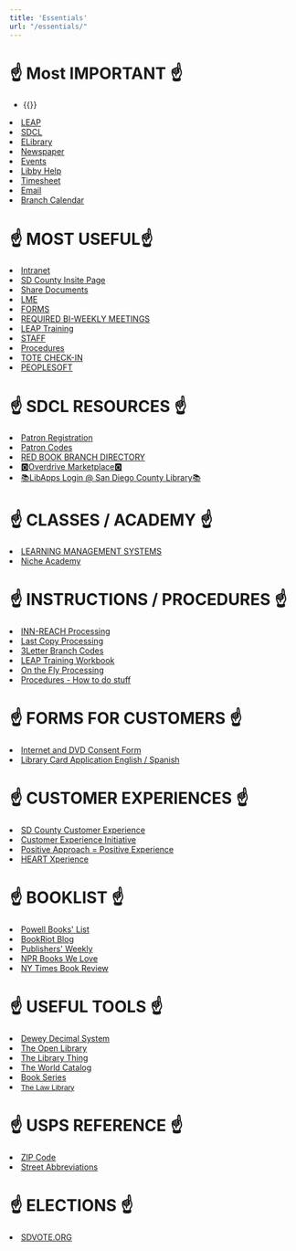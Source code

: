 ```yaml
---
title: 'Essentials'
url: "/essentials/"
---
```


#                 ☝️ Most IMPORTANT ☝️

- {{<extlink text="SDCL" href="http://sdcl.org/" icon="fa fa-external-link">}}
<li><a href="http://leap.sdcl.org/leapwebapp/login" target="_blank">LEAP</a></li>
<li><a href="http://sdcl.org/" target="_blank">SDCL</a></li>
<li><a href="https://www.sdcl.org/elibrary/" target="_blank">ELibrary</a></li>
<li><a href="https://www.sdcl.org/resources/magazines-newspapers/" target="_blank">Newspaper</a></li>
<li><a href="https://sdcl.bibliocommons.com/v2/events/" target="_blank">Events</a></li>
<li><a href="https://help.libbyapp.com/en-us/index.htm" target="_blank">Libby Help</a></li>
<li><a href="https://cosdremote.sandiegocounty.gov/?ID=5c0eda70-7bd3-4544-c5e9-54ef5484db9a#/login" target="_blank">Timesheet</a></li>
<li><a href="https://login.microsoftonline.com/common/oauth2/authorize?client_id=00000002-0000-0ff1-ce00-000000000000&redirect_uri=https%3a%2f%2foutlook.office365.com%2fowa%2f&resource=00000002-0000-0ff1-ce00-000000000000&response_mode=form_post&response_type=code+id_token&scope=openid&msafed=1&msaredir=1&client-request-id=0e492742-c2bd-8ed0-9837-79d5de80fcfa&protectedtoken=true&claims=%7b%22id_token%22%3a%7b%22xms_cc%22%3a%7b%22values%22%3a%5b%22CP1%22%5d%7d%7d%7d&nonce=638064736593742166.54fd9d96-576a-427a-a0e6-dbe8d6bf4f8b&state=DctBC4IwGIBhrf_SbTnn9m07SAchJDTCgsLbPjchaSgqRv--HZ739sZRFO2DXRDTkEhCpihwmYHQmeQsBTgK3lttNRAhwRDOpCGGOiAWnbKAPe8VxuG9JePXJKdlNavL08Ps7Ht23foYc1M2tCtrqH56s69mQabnymvf-s_QPmp2vYsBGd3weZ6w0BP6y-YK9Qc&sso_reload=true" target="_blank">Email </a></li>
<li><a href="https://www.canva.com/design/DAFmlLAq9zw/Z5TmbzAECWHdILhN31-t4g/view?utm_content=DAFmlLAq9zw&utm_campaign=designshare&utm_medium=link&utm_source=editor" target="_blank">Branch Calendar</a></li>



#  ☝️ MOST USEFUL☝️

<li><a href="https://sdcountycagov.sharepoint.com/sites/SDCL/SitePages/Home.aspx/" target="_blank">Intranet</a><br />
<li><a href="https://sdcountycagov.sharepoint.com/sites/InSite/Pages/default.aspx" target="_blank">SD County Insite Page</a><br />
<li><a href="https://sdcountycagov.sharepoint.com/sites/SDCL/BranchSites/SM/Page%20Library/Shared%20Documents.aspx" target="_blank">Share Documents</a><br />
<li><a href="https://sdcountycagov.sharepoint.com/sites/SDCL/Programming/SitePages/Home.aspx" target="_blank">LME</a><br />
<li><a href="https://sdcountycagov.sharepoint.com/sites/SDCL/SitePages/Forms.aspx" target="_blank">FORMS</a><br />
<li><a href="https://sdcountycagov.sharepoint.com/sites/SDCL/SitePages/Bi-Weekly%20Department%20Updates.aspx" target="_blank">REQUIRED BI-WEEKLY MEETINGS</a><br />
<li><a href="https://sdcountycagov.sharepoint.com/sites/SDCL/ILSInfo/SitePages/Training%20Resources.aspx" target="_blank">LEAP Training</a><br />
<li><a href="https://sdcountycagov.sharepoint.com/sites/SDCL/SitePages/Staff.aspx" target="_blank">STAFF</a><br />
<li><a href="https://sdcountycagov.sharepoint.com/sites/SDCL/Procedures/SitePages/Home.aspx" target="_blank">Procedures</a><br />
<li><a href="https://sdcltcs.sdcounty.ca.gov/totecheckin.xhtml" target="_blank">TOTE CHECK-IN</a><br />
<li><a href="https://cosdremote.sandiegocounty.gov/?ID=5c0eda70-7bd3-4544-c5e9-54ef5484db9a#/apps" target="_blank">PEOPLESOFT</a><br />



#  ☝️ SDCL RESOURCES ☝️

<li><a href="https://sdcountycagov.sharepoint.com/sites/SDCL/ILSInfo/Shared%20Documents/Patron%20Registration.pdf#search=Patron" target="_blank">Patron Registration</a><br />
<li><a href="https://sdcountycagov.sharepoint.com/sites/SDCL/ILSInfo/Shared%20Documents/Patron%20Codes.pdf#search=Patron" target="_blank">Patron Codes</a><br />
<li><a href="https://sdcountycagov.sharepoint.com/sites/SDCL/BranchSites/SM/Shared%20Documents/Red%20Book%20-%20Branch%20Directory%20Listing/SDCL_Telephone%20Roster%20-%20April%20%202024.pdf" target="_blank">RED BOOK BRANCH DIRECTORY</a><br />
<li><a href="https://marketplace.overdrive.com/Account/Login" target="_blank">🅾️Overdrive Marketplace🅾️</a><br />	
<li><a href="https://sdcl.libapps.com/libapps/login.php" target="_blank">📚LibApps Login @ San Diego County Library📚</a><br />



#  ☝️ CLASSES / ACADEMY ☝️

<li><a href="https://cosdlms.sumtotal.host/rcore/c/dash/home/Learner?isDeepLink=1" target="_blank">LEARNING MANAGEMENT SYSTEMS</a><br />
<li><a href="https://my.nicheacademy.com/sandiego-staff/course/42197/lesson/134893" target="_blank">Niche Academy</a><br />



#  ☝️ INSTRUCTIONS / PROCEDURES ☝️

<li><a href="https://sdcountycagov.sharepoint.com/sites/SDCL/Procedures/Shared%20Documents/INN-Reach%20Processing.pdf" target="_blank">INN-REACH Processing</a><br />
<li><a href="https://sdcountycagov.sharepoint.com/sites/SDCL/Procedures/Shared%20Documents/Last%20Copy%20in%20System.pdf" target="_blank">Last Copy Processing</a><br />
<li><a href="https://sdcountycagov.sharepoint.com/sites/SDCL/ILSInfo/Shared%20Documents/3%20Letter%20Branch%20Codes.pdf" target="_blank">3Letter Branch Codes</a><br />
<li><a href="https://sdcountycagov.sharepoint.com/sites/SDCL/ILSInfo/Shared%20Documents/Leap%20Scenario%20Workbook.pdf" target="_blank">LEAP Training Workbook</a><br />
<li><a href="https://sdcountycagov.sharepoint.com/sites/SDCL/ILSInfo/Shared%20Documents/LEAP%20Adding%20On%20the%20Fly%20Records.pdf" target="_blank">On the Fly Processing</a><br />
<li><a href="https://sdcountycagov.sharepoint.com/sites/SDCL/Procedures/SitePages/Home.aspx?CT=1725913895473&OR=OWA-NT-Mail&CID=cd345f21-b601-2eee-dbda-1353cdbaa5a0" target="_blank">Procedures - How to do stuff</a><br />



#  ☝️ FORMS FOR CUSTOMERS ☝️

<li><a href="https://sdcountycagov.sharepoint.com/sites/SDCL/Shared%20Documents/Internet%20and%20DVD%20Parental%20Consent%20-%20English%20and%20Spanish.pdf" target="_blank">Internet and DVD Consent Form</a><br />
<li><a href="https://sdcountycagov.sharepoint.com/sites/SDCL/Shared%20Documents/Library%20Card%20Application%20-%20English%20and%20Spanish.pdf" target="_blank">Library Card Application English / Spanish</a><br />



# ☝️ CUSTOMER EXPERIENCES ☝️

<li><a href="https://sdcountycagov.sharepoint.com/sites/InSite/fg3/dhr/Pages/DHR%20Programs/Customer-Service-Program.aspx " target="_blank">SD County Customer Experience</a><br />
<li><a href="https://sdcountycagov.sharepoint.com/sites/InSite/fg3/dhr/DHR%20Documents/CEI/Customer%20Experience%20Initiative_Full%20Sheet%20FINAL.pdf" target="_blank">Customer Experience Initiative</a><br />	
<li><a href="https://sdcountycagov.sharepoint.com/sites/InSite/fg3/dhr/DHR%20Documents/C3_AmbassadorJourney_10_16_2014.pdf
" target="_blank">Positive Approach = Positive Experience</a><br />
<li><a href="https://sdcountycagov.sharepoint.com/sites/SDCL/BranchSites/SM/Shared%20Documents/Customer%20Service/heat%20with%20heart.pdf" target="_blank">HEART Xperience</a></li>	



# ☝️ BOOKLIST ☝️

<li><a href="https://www.powells.com/staff-picks" target="_blank">Powell Books' List</a><br />
<li><a href="https://bookriot.com/" target="_blank">BookRiot Blog</a><br />
<li><a href="https://www.publishersweekly.com/pw/nielsen/index.html/" target="_blank">Publishers' Weekly</a><br />
<li><a href="https://apps.npr.org/best-books/#view=covers&year=2023" target="_blank">NPR Books We Love</a><br />
<li><a href="https://www.nytimes.com/section/books/review" target="_blank">NY Times Book Review</a><br />



# ☝️ USEFUL TOOLS ☝️

<li><a href="https://www.librarything.com/mds/" target="_blank">Dewey Decimal System</a><br />
<li><a href="https://openlibrary.org/" target="_blank">The Open Library</a><br />
<li><a href="https://www.librarything.com/" target="_blank">The Library Thing</a><br />
<li><a href="https://search.worldcat.org/" target="_blank">The World Catalog</a><br />
<li><a href="https://www.bookseriesinorder.com/" target="_blank">Book Series</a><br />
<font face="Verdana, sans-serif" size="2">
<li><a href="https://sandiegolawlibrary.org/" target="_blank">The Law Library</a><br />
</font></p>



# ☝️ USPS REFERENCE ☝️

<li><a href="http://zip4.usps.com/zip4/welcome.jsp" target="_blank">ZIP Code</a><br />
<li><a href="https://pe.usps.com/text/pub28/28apc_002.htm" target="_blank">Street Abbreviations</a><br />



# ☝️ ELECTIONS ☝️

<li><a href="https://www.sdvote.com/content/rov/en/elections/election_information.html" target="_blank">SDVOTE.ORG</a><br />


